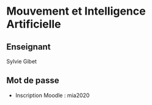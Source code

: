 # Mouvement et Intelligence Artificielle
## Enseignant
Sylvie Gibet
## Mot de passe
* Inscription Moodle : mia2020
